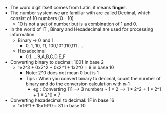 - The word digit itself comes from Latin, it means **finger**.
- The number system we are familiar with are called Decimal, which consist of 10 numbers (0 - 10)
	- 10 is not a set of number but is a combination of 1 and 0. 
- In the world of IT , Binary and Hexadecimal are used for processing information
	- Binary  -> 0 and 1
		- 0, 1, 10, 11, 100,101,110,111 ....
	- Hexadecimal 
		- 0,1.....9,A,B,C,D,E,F
- Converting binary to decimal: 1001 in base 2
	- 1x2^3 + 0x2^2 + 0x2^1 + 1x2^0 = 9 in base 10
		- Note: 2^0 does not mean 0 but is 1 
		- Tips : When you convert binary to decimal, count the number of binary and do the conversion calculation with n-1 
			- eg : Converting 111 --> 3 numbers - 1 = 2 --> 1 * 2^2 + 1 * 2^1 + 1 * 2^0 = 7
 -  Converting hexadecimal to decimal: 1F in base 16
	- 1x16^1 + 15x16^0 = 31 in base 10